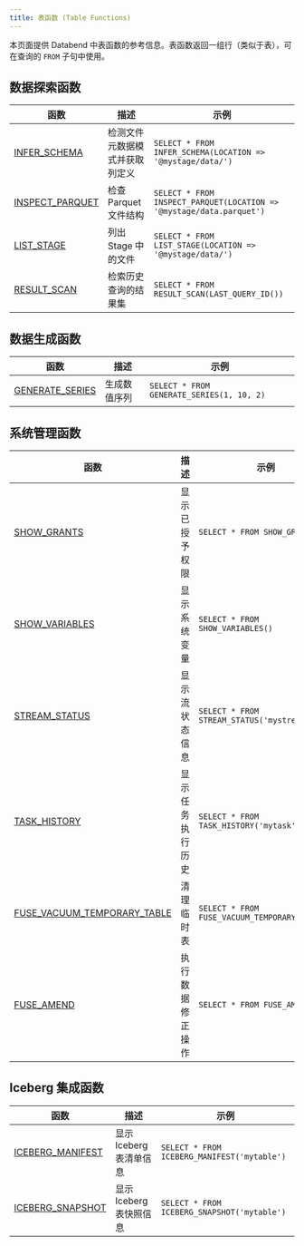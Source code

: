 ```yaml
---
title: 表函数 (Table Functions)
---
```


本页面提供 Databend 中表函数的参考信息。表函数返回一组行（类似于表），可在查询的 `FROM` 子句中使用。

## 数据探索函数

| 函数 | 描述 | 示例 |
|------|------|------|
| [INFER_SCHEMA](./01-infer-schema.md) | 检测文件元数据模式并获取列定义 | `SELECT * FROM INFER_SCHEMA(LOCATION => '@mystage/data/')` |
| [INSPECT_PARQUET](./02-inspect-parquet.md) | 检查 Parquet 文件结构 | `SELECT * FROM INSPECT_PARQUET(LOCATION => '@mystage/data.parquet')` |
| [LIST_STAGE](./03-list-stage.md) | 列出 Stage 中的文件 | `SELECT * FROM LIST_STAGE(LOCATION => '@mystage/data/')` |
| [RESULT_SCAN](./result-scan.md) | 检索历史查询的结果集 | `SELECT * FROM RESULT_SCAN(LAST_QUERY_ID())` |

## 数据生成函数

| 函数 | 描述 | 示例 |
|------|------|------|
| [GENERATE_SERIES](./05-generate-series.md) | 生成数值序列 | `SELECT * FROM GENERATE_SERIES(1, 10, 2)` |

## 系统管理函数

| 函数 | 描述 | 示例 |
|------|------|------|
| [SHOW_GRANTS](./show-grants.md) | 显示已授予权限 | `SELECT * FROM SHOW_GRANTS()` |
| [SHOW_VARIABLES](./show-variables.md) | 显示系统变量 | `SELECT * FROM SHOW_VARIABLES()` |
| [STREAM_STATUS](./stream-status.md) | 显示流状态信息 | `SELECT * FROM STREAM_STATUS('mystream')` |
| [TASK_HISTORY](./task_histroy.md) | 显示任务执行历史 | `SELECT * FROM TASK_HISTORY('mytask')` |
| [FUSE_VACUUM_TEMPORARY_TABLE](./fuse-vacuum-temporary-table.md) | 清理临时表 | `SELECT * FROM FUSE_VACUUM_TEMPORARY_TABLE()` |
| [FUSE_AMEND](./fuse-amend.md) | 执行数据修正操作 | `SELECT * FROM FUSE_AMEND()` |

## Iceberg 集成函数

| 函数 | 描述 | 示例 |
|------|------|------|
| [ICEBERG_MANIFEST](iceberg-manifest) | 显示 Iceberg 表清单信息 | `SELECT * FROM ICEBERG_MANIFEST('mytable')` |
| [ICEBERG_SNAPSHOT](iceberg-snapshot) | 显示 Iceberg 表快照信息 | `SELECT * FROM ICEBERG_SNAPSHOT('mytable')` |
